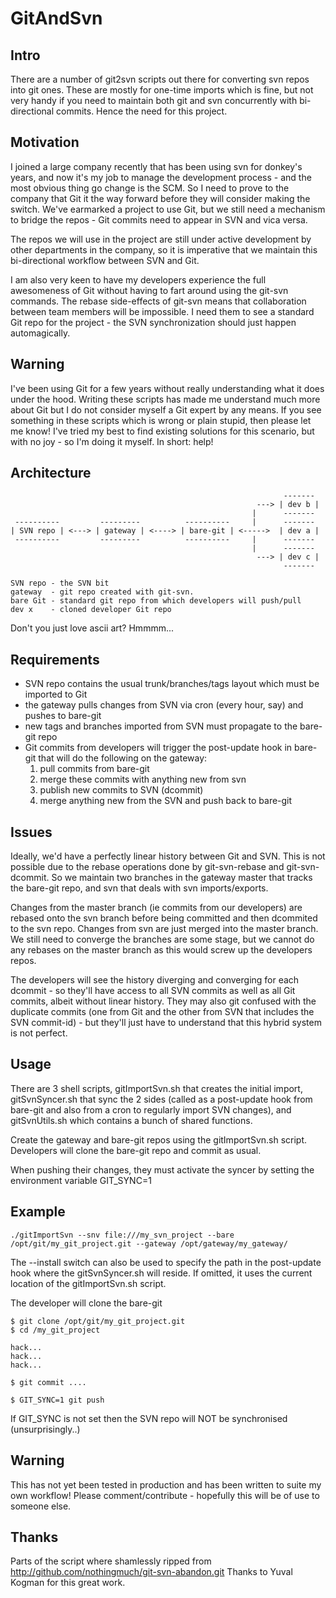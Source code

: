 # GitAndSvn

## Intro

There are a number of git2svn scripts out there for converting svn repos into
git ones. These are mostly for one-time imports which is fine, but not very handy 
if you need to maintain both git and svn concurrently with bi-directional commits.
Hence the need for this project.

## Motivation

I joined a large company recently that has been using svn for donkey's years, and 
now it's my job to manage the development process - and the most obvious thing
go change is the SCM. So I need to prove to the company that Git it the way forward 
before they will consider making the switch. We've earmarked a project to use Git, but
we still need a mechanism to bridge the repos - Git commits need to appear in SVN and 
vica versa.

The repos we will use in the project are still under active development by other
departments in the company, so it is imperative that we maintain this bi-directional
workflow between SVN and Git.

I am also very keen to have my developers experience the full awesomeness of Git without
having to fart around using the git-svn commands. The rebase side-effects of git-svn means
that collaboration between team members will be impossible. I need them to see a standard 
Git repo for the project - the SVN synchronization should just happen automagically.

## Warning

I've been using Git for a few years without really understanding what it does under the
hood. Writing these scripts has made me understand much more about Git but I do not 
consider myself a Git expert by any means. If you see something in these scripts which
is wrong or plain stupid, then please let me know! I've tried my best to find existing
solutions for this scenario, but with no joy - so I'm doing it myself. In short: help!

## Architecture

	                                                             -------
	                                                       ---> | dev b |
	                                                      |      -------
	 ----------         ---------          ----------     |      -------
	| SVN repo | <---> | gateway | <----> | bare-git | <----->  | dev a |
	 ----------         ---------          ----------     |      -------
	                                                      |      -------
	                                                       ---> | dev c |
	                                                             -------

	SVN repo - the SVN bit
	gateway  - git repo created with git-svn.
	bare Git - standard git repo from which developers will push/pull
	dev x    - cloned developer Git repo

Don't you just love ascii art? Hmmmm...



## Requirements

- SVN repo contains the usual trunk/branches/tags layout which must be imported to Git
- the gateway pulls changes from SVN via cron (every hour, say) and pushes to bare-git
- new tags and branches imported from SVN must propagate to the bare-git repo
- Git commits from developers will trigger the post-update hook in bare-git that will
  do the following on the gateway:
     1. pull commits from bare-git
     2. merge these commits with anything new from svn
     3. publish new commits to SVN (dcommit)
     4. merge anything new from the SVN and push back to bare-git
  

## Issues

Ideally, we'd have a perfectly linear history between Git and SVN. This is not possible 
due to the rebase operations done by git-svn-rebase and git-svn-dcommit. So we maintain 
two branches in the gateway  master that tracks the bare-git repo, and svn that deals 
with svn imports/exports.

Changes from the master branch (ie commits from our developers) are rebased onto the svn 
branch before being committed and then dcommited to the svn repo. Changes from svn are 
just merged into the master branch. We still need to converge the branches are some 
stage, but we cannot do any rebases on the master branch as this would screw up the 
developers repos.

The developers will see the history diverging and converging for each dcommit - so they'll 
have access to all SVN commits as well as all Git commits, albeit without linear history. 
They may also git confused with the duplicate commits (one from Git and the other from 
SVN that includes the SVN commit-id) - but they'll just have to understand that this hybrid 
system is not perfect.


## Usage

There are 3 shell scripts, gitImportSvn.sh that creates the initial import, gitSvnSyncer.sh that
sync the 2 sides (called as a post-update hook from bare-git and also from a cron to regularly 
import SVN changes), and gitSvnUtils.sh which contains a bunch of shared functions.

Create the gateway and bare-git repos using the gitImportSvn.sh script.
Developers will clone the bare-git repo and commit as usual.

When pushing their changes, they must activate the syncer by setting the environment variable 
GIT_SYNC=1


## Example

	./gitImportSvn --snv file:///my_svn_project --bare /opt/git/my_git_project.git --gateway /opt/gateway/my_gateway/

The --install switch can also be used to specify the path in the post-update hook where the 
gitSvnSyncer.sh will reside. If omitted, it uses the current location of the gitImportSvn.sh script.

The developer will clone the bare-git

	$ git clone /opt/git/my_git_project.git
	$ cd /my_git_project
	
	hack...
	hack...
	hack...

	$ git commit ....
	
	$ GIT_SYNC=1 git push
	

If GIT_SYNC is not set then the SVN repo will NOT be synchronised (unsurprisingly..) 


## Warning

This has not yet been tested in production and has been written to suite my own workflow! Please comment/contribute -
hopefully this will be of use to someone else.


## Thanks

Parts of the script where shamlessly ripped from http://github.com/nothingmuch/git-svn-abandon.git
Thanks to Yuval Kogman for this great work.

